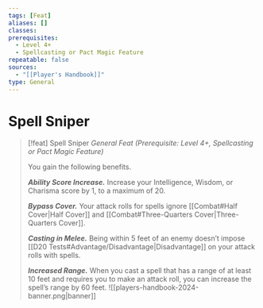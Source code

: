 ```yaml
---
tags: [Feat]
aliases: []
classes: 
prerequisites:
  - Level 4+
  - Spellcasting or Pact Magic Feature
repeatable: false
sources:
  - "[[Player's Handbook]]"
type: General
---
```

# Spell Sniper
>[!feat] Spell Sniper
>_General Feat (Prerequisite: Level 4+, Spellcasting or Pact Magic Feature)_
>
>You gain the following benefits.
>
>**_Ability Score Increase._** Increase your Intelligence, Wisdom, or Charisma score by 1, to a maximum of 20.
>
>**_Bypass Cover._** Your attack rolls for spells ignore [[Combat#Half Cover\|Half Cover]] and [[Combat#Three-Quarters Cover\|Three-Quarters Cover]].
>
>**_Casting in Melee._** Being within 5 feet of an enemy doesn’t impose [[D20 Tests#Advantage/Disadvantage\|Disadvantage]] on your attack rolls with spells.
>
>**_Increased Range._** When you cast a spell that has a range of at least 10 feet and requires you to make an attack roll, you can increase the spell’s range by 60 feet.
![[players-handbook-2024-banner.png|banner]]